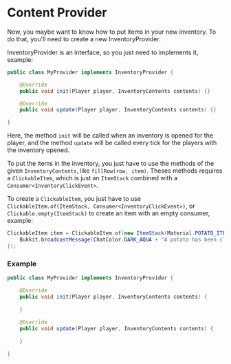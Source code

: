 # Content Provider

Now, you maybe want to know how to put items in your new inventory.
To do that, you'll need to create a new InventoryProvider.

InventoryProvider is an interface, so you just need to implements it, example:
```java
public class MyProvider implements InventoryProvider {

    @Override
    public void init(Player player, InventoryContents contents) {}

    @Override
    public void update(Player player, InventoryContents contents) {}

}
```

Here, the method `init` will be called when an inventory is opened for the player, and the method `update` will be called every tick for the players with the inventory opened.

To put the items in the inventory, you just have to use the methods of the given `InventoryContents`, like `fillRow(row, item)`. Theses methods requires a `ClickableItem`, which is just an `ItemStack` combined with a `Consumer<InventoryClickEvent>`.

To create a `ClickableItem`, you just have to use `ClickableItem.of(ItemStack, Consumer<InventoryClickEvent>)`, or `Clickable.empty(ItemStack)` to create an item with an empty consumer, example:
```java
ClickableItem item = ClickableItem.of(new ItemStack(Material.POTATO_ITEM, 2), e -> {
    Bukkit.broadcastMessage(ChatColor.DARK_AQUA + "A potato has been clicked");
});
```

### Example
```java
public class MyProvider implements InventoryProvider {

    @Override
    public void init(Player player, InventoryContents contents) {
        
    }
    
    @Override
    public void update(Player player, InventoryContents contents) {
    
    }

}
```